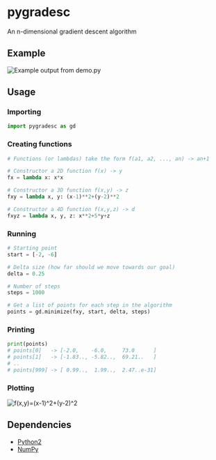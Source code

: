 pygradesc
=========

An n-dimensional gradient descent algorithm


Example
-------

![Example output from demo.py](https://raw.github.com/joshdk/pygradesc/master/img/graph1.png "Example output from demo.py")


Usage
-----

### Importing

```python
import pygradesc as gd
````

### Creating functions

```python
# Functions (or lambdas) take the form f(a1, a2, ..., an) -> an+1

# Constructor a 2D function f(x) -> y
fx = lambda x: x*x

# Constructor a 3D function f(x,y) -> z
fxy = lambda x, y: (x-1)**2+(y-2)**2

# Constructor a 4D function f(x,y,z) -> d
fxyz = lambda x, y, z: x**2+5*y+z
```

### Running

```python
# Starting point
start = [-2, -6]

# Delta size (how far should we move towards our goal)
delta = 0.25

# Number of steps
steps = 1000

# Get a list of points for each step in the algorithm
points = gd.minimize(fxy, start, delta, steps)
```

### Printing

```python
print(points)
# points[0]   -> [-2.0,    -6.0,     73.0      ]
# points[1]   -> [-1.83.., -5.82..,  69.21..   ]
# ..
# points[999] -> [ 0.99..,  1.99..,  2.47..e-31]
```

### Plotting

![f(x,y)=(x-1)^2+(y-2)^2](https://raw.github.com/joshdk/pygradesc/master/img/graph2.png "f(x,y)=(x-1)^2+(y-2)^2")

Dependencies
------------

*   [Python2](http://www.python.org/download/releases/2.7.3/)
*   [NumPy](http://numpy.scipy.org/)



